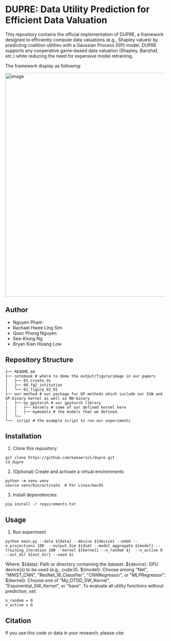 # DUPRE: Data Utility Prediction for Efficient Data Valuation
This repository contains the official implementation of DUPRE, a framework designed to efficiently compute data valuations (e.g., Shapley values) by predicting coalition utilities with a Gaussian Process (GP) model. DUPRE supports any cooperative game–based data valuation (Shapley, Banzhaf, etc.) while reducing the need for expensive model retraining.

The framework display as following:


<img width="703" alt="image" src="https://github.com/user-attachments/assets/ffbf6404-7cf2-4a7c-b0a8-abf4282697a9" />


## Author
- Nguyen Pham
- Rachael Hwee Ling Sim
- Quoc Phong Nguyen
- See-Kiong Ng
- Bryan Kian Hsiang Low
## Repository Structure
```
├── README.md
├── notebook # where to demo the output/figure/image in our papers          
│   ├── 01_create_ds
│   ├── 00_fg2_intitution
│   └── 01_figure_02_01
├── our method # our package for GP methods which include our SSW and GP-binary kernel as well as NN-binary
│   ├── my_gpytorch # our gpytorch library
|   |   ├── kernels # some of our defined kernel here
|   |   ├── mymodels # the models that we defined.
│   └── 
└──  script # the example script to run our experiments                   
```
## Installation
1. Clone this repository:
```
git clone https://github.com/kakaeriol/dupre.git
cd dupre
```
2. (Optional) Create and activate a virtual environments
```
python -m venv venv
source venv/bin/activate  # For Linux/macOS
```
3. Install dependencies:
```
pip install -r requirements.txt
```
## Usage
1. Run experiment
```
python main.py --data ${data} --device ${device} --embd --n_projections 100  --output_dim ${dim} --model_aggregate ${model} --training_iteration 100 --kernel ${kernel} --n_random $j  --n_active 0 --out_dir ${out_dir} --seed $i
```
Where:
${data}: Path or directory containing the dataset.
${device}: GPU device(s) to be used (e.g., cuda:0).
${model}: Choose among "Net", "MNIST_CNN", "ResNet_18_Classifier", "CNNRegressor", or "MLPRegressor".
${kernel}: Choose one of "My_OTDD_SW_Kernel", "Exponential_SW_Kernel", or "base".
To evaluate all utility functions without prediction, set:
```
n_random = 0
n_active = 0
```
## Citation
If you use this code or data in your research, please cite:
```
```
